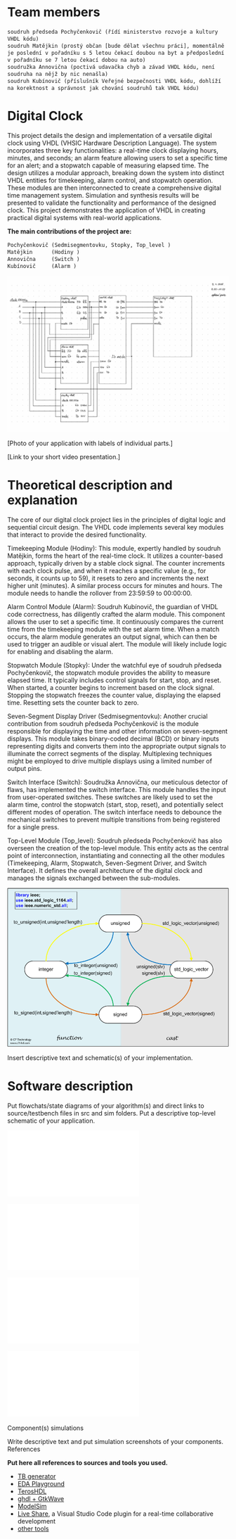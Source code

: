 # Team members

    soudruh předseda Pochyčenkovič (řídí ministerstvo rozvoje a kultury VHDL kódu)
    soudruh Matějkin (prostý občan [bude dělat všechnu práci], momentálně je poslední v pořadníku s 5 letou čekací doubou na byt a předposlední v pořadníku se 7 letou čekací dobou na auto)
    soudružka Annovična (poctivá udavačka chyb a závad VHDL kódu, není soudruha na nějž by nic nenašla)
    soudruh Kubínovič (příslušník Veřejné bezpečnosti VHDL kódu, dohlíží na korektnost a správnost jak chování soudruhů tak VHDL kódu)

# Digital Clock

This project details the design and implementation of a versatile digital clock using VHDL (VHSIC Hardware Description Language). The system incorporates three key functionalities: a real-time clock displaying hours, minutes, and seconds; an alarm feature allowing users to set a specific time for an alert; and a stopwatch capable of measuring elapsed time. The design utilizes a modular approach, breaking down the system into distinct VHDL entities for timekeeping, alarm control, and stopwatch operation. These modules are then interconnected to create a comprehensive digital time management system. Simulation and synthesis results will be presented to validate the functionality and performance of the designed clock. This project demonstrates the application of VHDL in creating practical digital systems with real-world applications.

**The main contributions of the project are:**

    Pochyčenkovič (Sedmisegmentovku, Stopky, Top_level )
    Matějkin      (Hodiny )
    Annovična     (Switch )
    Kubínovič     (Alarm )
    
![Schema](images/schema.jpg)
                    
[Photo of your application with labels of individual parts.]

[Link to your short video presentation.]
# Theoretical description and explanation

The core of our digital clock project lies in the principles of digital logic and sequential circuit design. The VHDL code implements several key modules that interact to provide the desired functionality.

Timekeeping Module (Hodiny): This module, expertly handled by soudruh Matějkin, forms the heart of the real-time clock. It utilizes a counter-based approach, typically driven by a stable clock signal. The counter increments with each clock pulse, and when it reaches a specific value (e.g., for seconds, it counts up to 59), it resets to zero and increments the next higher unit (minutes). A similar process occurs for minutes and hours. The module needs to handle the rollover from 23:59:59 to 00:00:00.

Alarm Control Module (Alarm): Soudruh Kubínovič, the guardian of VHDL code correctness, has diligently crafted the alarm module. This component allows the user to set a specific time. It continuously compares the current time from the timekeeping module with the set alarm time. When a match occurs, the alarm module generates an output signal, which can then be used to trigger an audible or visual alert. The module will likely include logic for enabling and disabling the alarm.

Stopwatch Module (Stopky): Under the watchful eye of soudruh předseda Pochyčenkovič, the stopwatch module provides the ability to measure elapsed time. It typically includes control signals for start, stop, and reset. When started, a counter begins to increment based on the clock signal. Stopping the stopwatch freezes the counter value, displaying the elapsed time. Resetting sets the counter back to zero.

Seven-Segment Display Driver (Sedmisegmentovku): Another crucial contribution from soudruh předseda Pochyčenkovič is the module responsible for displaying the time and other information on seven-segment displays. This module takes binary-coded decimal (BCD) or binary inputs representing digits and converts them into the appropriate output signals to illuminate the correct segments of the display. Multiplexing techniques might be employed to drive multiple displays using a limited number of output pins.

Switch Interface (Switch): Soudružka Annovična, our meticulous detector of flaws, has implemented the switch interface. This module handles the input from user-operated switches. These switches are likely used to set the alarm time, control the stopwatch (start, stop, reset), and potentially select different modes of operation. The switch interface needs to debounce the mechanical switches to prevent multiple transitions from being registered for a single press.

Top-Level Module (Top_level): Soudruh předseda Pochyčenkovič has also overseen the creation of the top-level module. This entity acts as the central point of interconnection, instantiating and connecting all the other modules (Timekeeping, Alarm, Stopwatch, Seven-Segment Driver, and Switch Interface). It defines the overall architecture of the digital clock and manages the signals exchanged between the sub-modules.

![Conv_diagram](images/Types_Conversion_Diagram.png)


Insert descriptive text and schematic(s) of your implementation.





# Software description

Put flowchats/state diagrams of your algorithm(s) and direct links to source/testbench files in src and sim folders. Put a descriptive top-level schematic of your application.

![Stopwatch](sim/Stopky/README.MD)

![Switch](sim/Switch/README.MD)

![B27S](sim/BinTo7Seg/README.MD)

![Top_level](sim/Top_level/README.MD)


Component(s) simulations

Write descriptive text and put simulation screenshots of your components.
References

**Put here all references to sources and tools you used.**
   * [TB generator](https://vhdl.lapinoo.net/)
   * [EDA Playground](https://www.edaplayground.com/)
   * [TerosHDL](https://github.com/tomas-fryza/vhdl-course/wiki/How-to-install-TerosHDL-on-Windows-and-Linux)
   * [ghdl + GtkWave](https://github.com/tomas-fryza/vhdl-course/wiki/How-to-install-ghdl-on-Windows-and-Linux)
   * [ModelSim](https://www.intel.com/content/www/us/en/software-kit/750666/modelsim-intel-fpgas-standard-edition-software-version-20-1-1.html)
   * [Live Share](https://code.visualstudio.com/learn/collaboration/live-share), a Visual Studio Code plugin for a real-time collaborative development
   * [other tools](https://github.com/tomas-fryza/vhdl-course/wiki)

